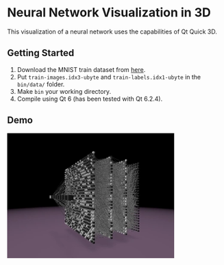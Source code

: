 # Neural Network Visualization in 3D
This visualization of a neural network uses the capabilities of Qt Quick 3D.

## Getting Started
1. Download the MNIST train dataset from [here](http://yann.lecun.com/exdb/mnist/).
2. Put `train-images.idx3-ubyte` and `train-labels.idx1-ubyte` in the `bin/data/` folder.
3. Make `bin` your working directory.
4. Compile using Qt 6 (has been tested with Qt 6.2.4).

## Demo
<img src="https://github.com/AndreyKoshlan/neural-network-visualization/blob/master/demo.webp" alt="demo">
